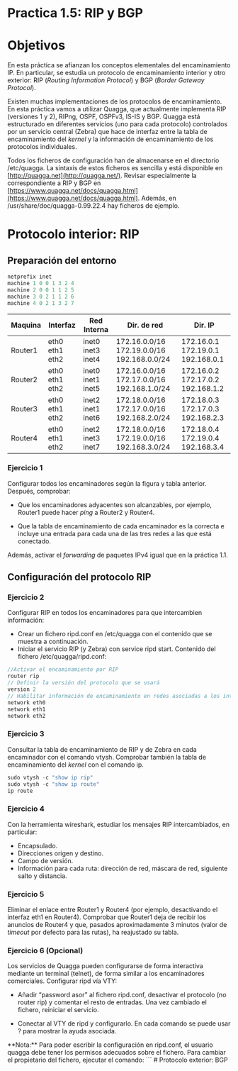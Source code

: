 # Practica 1.5: RIP y BGP

# Objetivos
En esta práctica se afianzan los conceptos elementales del encaminamiento IP. En particular, se estudia un protocolo de encaminamiento interior y otro exterior: RIP (_Routing Information Protocol_) y BGP (_Border Gateway Protocol_).

Existen muchas implementaciones de los protocolos de encaminamiento. En esta práctica vamos a utilizar Quagga, que actualmente implementa RIP (versiones 1 y 2), RIPng, OSPF, OSPFv3, IS-IS y BGP. Quagga está estructurado en diferentes servicios (uno para cada protocolo) controlados por un servicio central (Zebra) que hace de interfaz entre la tabla de encaminamiento del  _kernel_  y la información de encaminamiento de los protocolos individuales.

Todos los ficheros de configuración han de almacenarse en el directorio /etc/quagga. La sintaxis de estos ficheros es sencilla y está disponible en  [http://quagga.net](http://quagga.net/). Revisar especialmente la correspondiente a RIP y BGP en  [https://www.quagga.net/docs/quagga.html](https://www.quagga.net/docs/quagga.html). Además, en /usr/share/doc/quagga-0.99.22.4 hay ficheros de ejemplo.

# Protocolo interior: RIP
## Preparación del entorno
```c
netprefix inet
machine 1 0 0 1 3 2 4
machine 2 0 0 1 1 2 5
machine 3 0 2 1 1 2 6
machine 4 0 2 1 3 2 7
```
|  Maquina | Interfaz | Red Interna | Dir. de red | Dir. IP
|--|--|--|--|--|
| Router1  | eth0 eth1 eth2  | inet0 inet3 inet4 | 172.16.0.0/16 172.19.0.0/16 192.168.0.0/24 | 172.16.0.1 172.19.0.1 192.168.0.1 |
| Router2  | eth0 eth1 eth2  | inet0 inet1 inet5 | 172.16.0.0/16 172.17.0.0/16 192.168.1.0/24 | 172.16.0.2 172.17.0.2 192.168.1.2 |
| Router3  | eth0 eth1 eth2  | inet2 inet1 inet6 | 172.18.0.0/16 172.17.0.0/16 192.168.2.0/24 | 172.18.0.3 172.17.0.3 192.168.2.3 |
| Router4  | eth0 eth1 eth2  | inet2 inet3 inet7 | 172.18.0.0/16 172.19.0.0/16 192.168.3.0/24 | 172.18.0.4 172.19.0.4 192.168.3.4 |

### Ejercicio 1
Configurar todos los encaminadores según la figura y tabla anterior. Después, comprobar:

- Que los encaminadores adyacentes son alcanzables, por ejemplo, Router1 puede hacer  _ping_  a Router2 y Router4.

- Que la tabla de encaminamiento de cada encaminador es la correcta e incluye una entrada para cada una de las tres redes a las que está conectado.

Además, activar el  _forwarding_  de paquetes IPv4 igual que en la práctica 1.1.

## Configuración del protocolo RIP
### Ejercicio 2
Configurar RIP en todos los encaminadores para que intercambien información:
- Crear un fichero ripd.conf en /etc/quagga con el contenido que se muestra a continuación.
- Iniciar el servicio RIP (y Zebra) con service ripd start.
Contenido del fichero /etc/quagga/ripd.conf:
```c
//Activar el encaminamiento por RIP
router rip
// Definir la versión del protocolo que se usará
version 2
// Habilitar información de encaminamiento en redes asociadas a los interfaces
network eth0
network eth1
network eth2
```

### Ejercicio 3
Consultar la tabla de encaminamiento de RIP y de Zebra en cada encaminador con el comando vtysh. Comprobar también la tabla de encaminamiento del  _kernel_  con el comando ip.
```c
sudo vtysh -c "show ip rip"
sudo vtysh -c "show ip route"
ip route
```
### Ejercicio 4
Con la herramienta wireshark, estudiar los mensajes RIP intercambiados, en particular:
- Encapsulado.
- Direcciones origen y destino.
-  Campo de versión.
- Información para cada ruta: dirección de red, máscara de red, siguiente salto y distancia.

### Ejercicio 5
Eliminar el enlace entre Router1 y Router4 (por ejemplo, desactivando el interfaz eth1 en Router4). Comprobar que Router1 deja de recibir los anuncios de Router4 y que, pasados aproximadamente 3 minutos (valor de  _timeout_  por defecto para las rutas), ha reajustado su tabla.

### Ejercicio 6 (Opcional)
Los servicios de Quagga pueden configurarse de forma interactiva mediante un terminal (telnet), de forma similar a los encaminadores comerciales. Configurar ripd vía VTY:

- Añadir “password asor” al fichero ripd.conf, desactivar el protocolo (no router rip) y comentar el resto de entradas. Una vez cambiado el fichero, reiniciar el servicio.

- Conectar al VTY de ripd y configurarlo. En cada comando se puede usar ? para mostrar la ayuda asociada.
<Insertar foto>
**Nota:** Para poder escribir la configuración en ripd.conf, el usuario quagga debe tener los permisos adecuados sobre el fichero. Para cambiar el propietario del fichero, ejecutar el comando:
```
# Protocolo exterior: BGP
<!--stackedit_data:
eyJoaXN0b3J5IjpbLTIwMzA4NzIyNTVdfQ==
-->